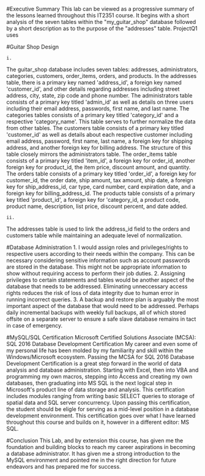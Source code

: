   #Executive Summary
This lab can be viewed as a progressive summary of the lessons learned throughout this IT2351 course. It begins with a short
analysis of the seven tables within the "my_guitar_shop" database followed by a short description as to the purpose of the
"addresses" table. ProjectQ1  uses

  #Guitar Shop Design

    i.  
The guitar_shop database includes seven tables: addresses, administrators, categories, customers, order_items, orders, and products.
In the addresses table, there is a primary key named 'address_id', a foreign key named 'customer_id', and other details regarding
addresses including street address, city, state, zip code and phone number.
The administrators table consists of a primary key titled 'admin_id' as well as details on three users including their email
address, passwords, first name, and last name.
The categories tables consists of a primary key titled 'category_id' and a respective 'category_name'. This table serves to
further normalize the data from other tables.
The customers table consists of a primary key titled 'customer_id' as well as details about each respective customer including
email address, password, first name, last name, a foreign key for shipping address, and another foreign key for billing address.
The structure of this table closely mirrors the administrators table.
The order_items table consists of a primary key titled 'item_id', a foreign key for order_id, another foreign key for product_id,
the item price, discount amount, and quantity.
The orders table consists of a primary key titled 'order_id', a foreign key for customer_id, the order date, ship amount, tax
amount, ship date, a foreign key for ship_address_id, car type, card number, card expiration date, and a foreign key for
billing_address_id.
The products table consists of a primary key titled 'product_id', a foreign key for 'category_id, a product code, product name,
description, list price, discount percent, and date added.

    ii. 
The addresses table is used to link the address_id field to the orders and customers table while maintaining an adequate
level of normalization.

  #Database Administration
    1. I would assign roles and privileges/rights to respective users according to their needs within the company. This can be
  necessary considering sensitive information such as account passwords are stored in the database. This might not be 
  appropriate information to show without requiring access to perform their job duties.
   2. Assigning privileges to certain statements and tables would be another aspect of the database that needs to be addressed.
  Eliminating unneccessary access rights reduces the risk of loss of data integrity due to human error in running incorrect
  queries.
   3. A backup and restore plan is arguably the most important aspect of the database that would need to be addressed. Perhaps
  daily incremental backups with weekly full backups, all of which stored offsite on a separate server to ensure a safe slave
  database remains in tact in case of emergency.
  
  #MySQL/SQL Certification
  Microsoft Certified Solutions Associate (MCSA): SQL 2016 Database Development Certification
  My career and even some of my personal life has been molded by my familiarity and skill within the Windows/Microsoft
  ecosystem. Passing the MCSA for SQL 2016 Database Development Certification is a great step forward in the world of data
  analysis and database administration. Starting with Excel, then into VBA and programming my own macros, stepping into Access
  and creating my own databases, then graduating into MS SQL is the next logical step in Microsoft's product line of data storage
  and analysis. This certification includes modules ranging from writing basic SELECT queries to storage of spatial data and SQL
  server concurrency. Upon passing this certification, the student should be eligle for serving as a mid-level position in a 
  database development environment. This certification goes over what I have learned throughout this course and builds on it,
  however in a different editor: MS SQL.
  
  

#Conclusion
This Lab, and by extension this course, has given me the foundation and building blocks to reach my career aspirations in
becoming a database administrator. It has given me a strong introduction to the MySQL environment and pointed me in the right
direction for future endeavors and has prepared me for success.


